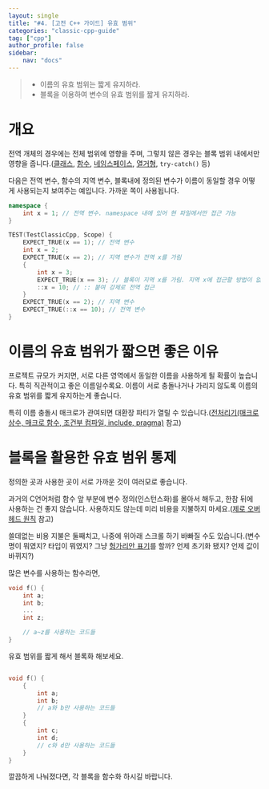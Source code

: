 ```yaml
---
layout: single
title: "#4. [고전 C++ 가이드] 유효 범위"
categories: "classic-cpp-guide"
tag: ["cpp"]
author_profile: false
sidebar: 
    nav: "docs"
---
```


> * 이름의 유효 범위는 짧게 유지하라.
> * 블록을 이용하여 변수의 유효 범위를 짧게 유지하라.

# 개요

전역 개체의 경우에는 전체 범위에 영향을 주며, 그렇치 않은 경우는 블록 범위 내에서만 영향을 줍니다.([클래스](https://tango1202.github.io/classic-cpp-guide/classic-cpp-guide-struct-class-union/), [함수](https://tango1202.github.io/classic-cpp-guide/classic-cpp-guide-function/), [네임스페이스](https://tango1202.github.io/classic-cpp-guide/classic-cpp-guide-namespace/), [열거형](https://tango1202.github.io/classic-cpp-guide/classic-cpp-guide-enum/), `try-catch()` 등)

다음은 전역 변수, 함수의 지역 변수, 블록내에 정의된 변수가 이름이 동일할 경우 어떻게 사용되는지 보여주는 예입니다. 가까운 쪽이 사용됩니다.

```cpp
namespace {
    int x = 1; // 전역 변수. namespace 내에 있어 현 파일에서만 접근 가능
}

TEST(TestClassicCpp, Scope) {
    EXPECT_TRUE(x == 1); // 전역 변수
    int x = 2; 
    EXPECT_TRUE(x == 2); // 지역 변수가 전역 x를 가림
    {
        int x = 3;
        EXPECT_TRUE(x == 3); // 블록이 지역 x를 가림. 지역 x에 접근할 방법이 없어요.
        ::x = 10; // :: 붙여 강제로 전역 접근
    } 
    EXPECT_TRUE(x == 2); // 지역 변수
    EXPECT_TRUE(::x == 10); // 전역 변수
}
```

# 이름의 유효 범위가 짧으면 좋은 이유

프로젝트 규모가 커지면, 서로 다른 영역에서 동일한 이름을 사용하게 될 확률이 높습니다. 특히 직관적이고 좋은 이름일수록요. 이름이 서로 충돌나거나 가리지 않도록 이름의 유효 범위를 짧게 유지하는게 좋습니다.

특히 이름 충돌시 매크로가 관여되면 대환장 파티가 열릴 수 있습니다.([전처리기(매크로 상수, 매크로 함수, 조건부 컴파일, include, pragma)](https://tango1202.github.io/classic-cpp-guide/classic-cpp-guide-preprocessor/) 참고)

# 블록을 활용한 유효 범위 통제

정의한 곳과 사용한 곳이 서로 가까운 것이 여러모로 좋습니다.

과거의 C언어처럼 함수 앞 부분에 변수 정의(인스턴스화)를 몰아서 해두고, 한참 뒤에 사용하는 건 좋지 않습니다. 사용하지도 않는데 미리 비용을 지불하지 마세요.([제로 오버헤드 원칙](https://tango1202.github.io/principle/principle-zero-overhead/) 참고) 

쓸데없는 비용 지불은 둘째치고, 나중에 위아래 스크롤 하기 바빠질 수도 있습니다.(변수명이 뭐였지? 타입이 뭐였지? 그냥 [헝가리안 표기](https://tango1202.github.io/classic-cpp-guide/classic-cpp-guide-naming/#%ED%83%80%EC%9E%85-%EB%AA%85%EC%8B%9C-%EA%B8%88%EC%A7%80)를 할까? 언제 초기화 됐지? 언제 값이 바뀌지?) 
 
많은 변수를 사용하는 함수라면,

```cpp
void f() {
    int a;
    int b;
    ...
    int z;

    // a~z를 사용하는 코드들
}
```

유효 범위를 짧게 해서 블록화 해보세요.

```cpp

void f() {
    {
        int a;
        int b;
        // a와 b만 사용하는 코드들
    }
    {
        int c;
        int d;
        // c와 d만 사용하는 코드들
    }
}
```

깔끔하게 나눠졌다면, 각 블록을 함수화 하시길 바랍니다.
